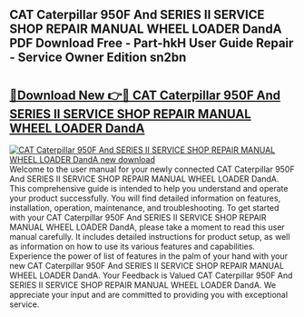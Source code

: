## CAT Caterpillar 950F And SERIES II SERVICE SHOP REPAIR MANUAL WHEEL LOADER DandA PDF Download Free - Part-hkH User Guide Repair - Service Owner Edition sn2bn

# <h2><a href="http://bc65914.oget.top/?id=CAT+Caterpillar+950F+And+SERIES+II+SERVICE+SHOP+REPAIR+MANUAL+WHEEL+LOADER+DandA">🔗Download New 👉🔴 CAT Caterpillar 950F And SERIES II SERVICE SHOP REPAIR MANUAL WHEEL LOADER DandA</a></h2>

[![CAT Caterpillar 950F And SERIES II SERVICE SHOP REPAIR MANUAL WHEEL LOADER DandA new download](https://i.imgur.com/5g1atiW.png)](http://bc65914.oget.top/?id=CAT+Caterpillar+950F+And+SERIES+II+SERVICE+SHOP+REPAIR+MANUAL+WHEEL+LOADER+DandA)
Welcome to the user manual for your newly connected CAT Caterpillar 950F And SERIES II SERVICE SHOP REPAIR MANUAL WHEEL LOADER DandA. This comprehensive guide is intended to help you understand and operate your product successfully. You will find detailed information on features, installation, operation, maintenance, and troubleshooting. To get started with your CAT Caterpillar 950F And SERIES II SERVICE SHOP REPAIR MANUAL WHEEL LOADER DandA, please take a moment to read this user manual carefully. It includes detailed instructions for product setup, as well as information on how to use its various features and capabilities. Experience the power of list of features in the palm of your hand with your new CAT Caterpillar 950F And SERIES II SERVICE SHOP REPAIR MANUAL WHEEL LOADER DandA. Your Feedback is Valued CAT Caterpillar 950F And SERIES II SERVICE SHOP REPAIR MANUAL WHEEL LOADER DandA. We appreciate your input and are committed to providing you with exceptional service.
